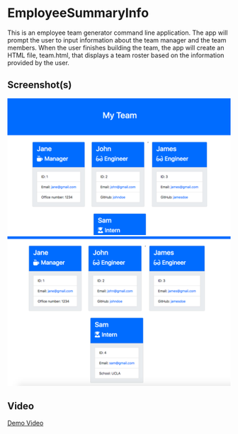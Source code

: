 # EmployeeSummaryInfo
This is an employee team generator command line application. The app will prompt the user to input information about the team manager and the team members. When the user finishes building the team, the app will create an HTML file, team.html, that displays a team roster based on the information provided by the user.

## Screenshot(s)
![Employee team generator 1](./screenshots/ESI1.png)
![Employee team generator 2](./screenshots/ESI2.png)

## Video
[Demo Video](./video/demoVideo.mp4)